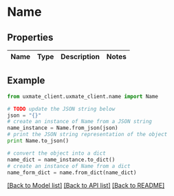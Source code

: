 # Name


## Properties
Name | Type | Description | Notes
------------ | ------------- | ------------- | -------------

## Example

```python
from uxmate_client.uxmate_client.name import Name

# TODO update the JSON string below
json = "{}"
# create an instance of Name from a JSON string
name_instance = Name.from_json(json)
# print the JSON string representation of the object
print Name.to_json()

# convert the object into a dict
name_dict = name_instance.to_dict()
# create an instance of Name from a dict
name_form_dict = name.from_dict(name_dict)
```
[[Back to Model list]](../README.md#documentation-for-models) [[Back to API list]](../README.md#documentation-for-api-endpoints) [[Back to README]](../README.md)


